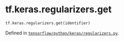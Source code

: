 <div itemscope itemtype="http://developers.google.com/ReferenceObject">
<meta itemprop="name" content="tf.keras.regularizers.get" />
<meta itemprop="path" content="Stable" />
</div>

# tf.keras.regularizers.get

``` python
tf.keras.regularizers.get(identifier)
```



Defined in [`tensorflow/python/keras/regularizers.py`](https://www.tensorflow.org/code/tensorflow/python/keras/regularizers.py).

